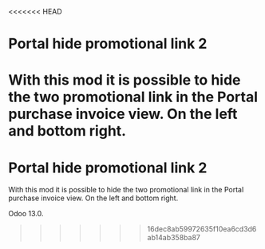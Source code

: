 <<<<<<< HEAD

Portal hide promotional link 2
============================

With this mod it is possible to hide the two promotional link 
in the Portal purchase invoice view. On
the left and bottom right.
=======

Portal hide promotional link 2
============================

With this mod it is possible to hide the two promotional link 
in the Portal purchase invoice view. On
the left and bottom right.

Odoo 13.0.
>>>>>>> 16dec8ab59972635f10ea6cd3d6ab14ab358ba87
